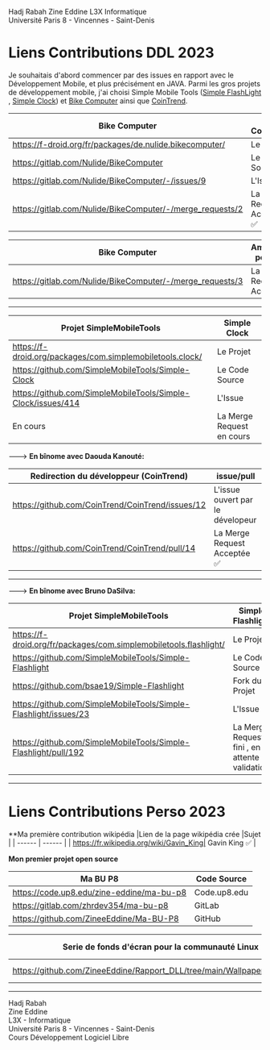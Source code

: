 
Hadj Rabah Zine Eddine L3X Informatique      
Université Paris 8 - Vincennes - Saint-Denis

# **Liens Contributions DDL 2023**
Je souhaitais d'abord commencer par des issues en rapport avec le Développement Mobile, et plus précisément en JAVA.
Parmi les gros projets de développement mobile, j'ai choisi Simple Mobile Tools ([Simple FlashLight](https://f-droid.org/fr/packages/com.simplemobiletools.flashlight/) , [Simple Clock](https://f-droid.org/packages/com.simplemobiletools.clock/)) et [Bike Computer](https://f-droid.org/fr/packages/de.nulide.bikecomputer/)
 ainsi que [CoinTrend](https://f-droid.org/packages/com.cointrend/).


|Bike Computer |Bike Computer|
| ------ | ------ |
| https://f-droid.org/fr/packages/de.nulide.bikecomputer/   | Le Projet | 
| https://gitlab.com/Nulide/BikeComputer         | Le Code Source | 
| https://gitlab.com/Nulide/BikeComputer/-/issues/9   | L'Issue  | 
| https://gitlab.com/Nulide/BikeComputer/-/merge_requests/2 | La Merge Request Acceptée  ✅|

|Bike Computer | Amélioration perso en +|
| ------ | ------ |
| https://gitlab.com/Nulide/BikeComputer/-/merge_requests/3| La Merge Request Acceptée ✅ |

- ---
|Projet SimpleMobileTools |Simple Clock|
| ------ | ------ |
| https://f-droid.org/packages/com.simplemobiletools.clock/   | Le Projet | 
| https://github.com/SimpleMobileTools/Simple-Clock    | Le Code Source | 
| https://github.com/SimpleMobileTools/Simple-Clock/issues/414  | L'Issue  | 
| En cours| La Merge Request en cours|

---> **En bînome avec Daouda Kanouté:** 

|Redirection du développeur (CoinTrend) |issue/pull |
| ------ | ------ |
| https://github.com/CoinTrend/CoinTrend/issues/12 | L'issue ouvert par le dévelopeur | 
|https://github.com/CoinTrend/CoinTrend/pull/14|  La Merge Request Acceptée  ✅|

- ---


---> **En bînome avec Bruno DaSilva:**  

|Projet SimpleMobileTools |Simple Flashlight|
| ------ | ------ |
| https://f-droid.org/fr/packages/com.simplemobiletools.flashlight/  | Le Projet | 
| https://github.com/SimpleMobileTools/Simple-Flashlight  | Le Code Source | 
| https://github.com/bsae19/Simple-Flashlight               | Fork du Projet | 
| https://github.com/SimpleMobileTools/Simple-Flashlight/issues/23  | L'Issue  | 
| https://github.com/SimpleMobileTools/Simple-Flashlight/pull/192  | La Merge Request fini , en attente de validation |

- ---


# **Liens Contributions Perso 2023**


**Ma première contribution wikipédia
|Lien de la page wikipédia crée |Sujet |
| ------ | ------ |
| https://fr.wikipedia.org/wiki/Gavin_King| Gavin King  ✅ |  


 **Mon premier projet open source**
 
|Ma BU P8  |Code Source|
| ------ | ------ |
| https://code.up8.edu/zine-eddine/ma-bu-p8  | Code.up8.edu | 
| https://gitlab.com/zhrdev354/ma-bu-p8   | GitLab | 
| https://github.com/ZineeEddine/Ma-BU-P8   | GitHub | 


|Serie de fonds d'écran pour la communauté Linux  | Débian, Ubuntu,Xubuntu|
| ------ | ------ |
| https://github.com/ZineeEddine/Rapport_DLL/tree/main/Wallpaper_Linux_Free  |15 fonds d'écran .jpeg | 


- ---

Hadj Rabah    
Zine Eddine    
L3X - Informatique       
Université Paris 8 - Vincennes - Saint-Denis      
Cours Développement Logiciel Libre     




